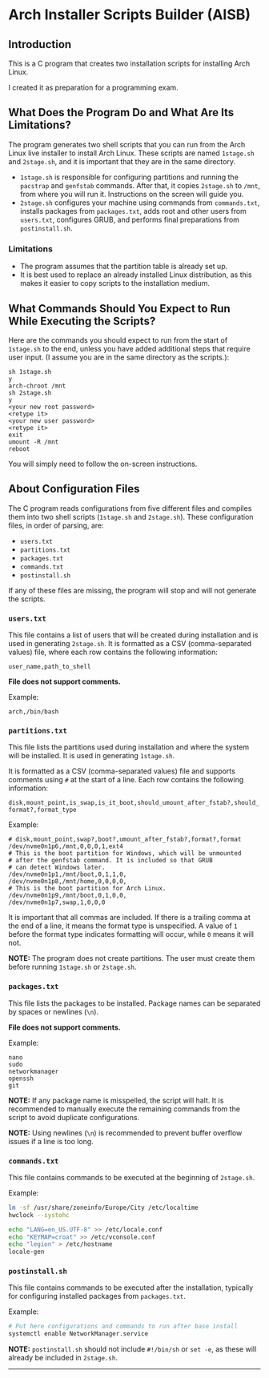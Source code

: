 # Arch Installer Scripts Builder (AISB)

## Introduction

This is a C program that creates two installation scripts for installing Arch Linux.

I created it as preparation for a programming exam.

## What Does the Program Do and What Are Its Limitations?

The program generates two shell scripts that you can run from the Arch Linux live installer to install Arch Linux. These scripts are named `1stage.sh` and `2stage.sh`, and it is important that they are in the same directory.

- `1stage.sh` is responsible for configuring partitions and running the `pacstrap` and `genfstab` commands. After that, it copies `2stage.sh` to `/mnt`, from where you will run it. Instructions on the screen will guide you.
- `2stage.sh` configures your machine using commands from `commands.txt`, installs packages from `packages.txt`, adds root and other users from `users.txt`, configures GRUB, and performs final preparations from `postinstall.sh`.

### Limitations
- The program assumes that the partition table is already set up.
- It is best used to replace an already installed Linux distribution, as this makes it easier to copy scripts to the installation medium.

## What Commands Should You Expect to Run While Executing the Scripts?

Here are the commands you should expect to run from the start of `1stage.sh` to the end, unless you have added additional steps that require user input. (I assume you are in the same directory as the scripts.):

```
sh 1stage.sh
y
arch-chroot /mnt
sh 2stage.sh
y
<your new root password>
<retype it>
<your new user password>
<retype it>
exit
umount -R /mnt
reboot
```

You will simply need to follow the on-screen instructions.

## About Configuration Files

The C program reads configurations from five different files and compiles them into two shell scripts (`1stage.sh` and `2stage.sh`).
These configuration files, in order of parsing, are:

- `users.txt`
- `partitions.txt`
- `packages.txt`
- `commands.txt`
- `postinstall.sh`

If any of these files are missing, the program will stop and will not generate the scripts.

### `users.txt`

This file contains a list of users that will be created during installation and is used in generating `2stage.sh`. It is formatted as a CSV (comma-separated values) file, where each row contains the following information:

`user_name,path_to_shell`

__File does not support comments.__

Example:
```csv
arch,/bin/bash
```

### `partitions.txt`

This file lists the partitions used during installation and where the system will be installed. It is used in generating `1stage.sh`.

It is formatted as a CSV (comma-separated values) file and supports comments using `#` at the start of a line. Each row contains the following information:

`disk,mount_point,is_swap,is_it_boot,should_umount_after_fstab?,should_format?,format_type`

Example:
```csv
# disk,mount_point,swap?,boot?,umount_after_fstab?,format?,format
/dev/nvme0n1p6,/mnt,0,0,0,1,ext4
# This is the boot partition for Windows, which will be unmounted
# after the genfstab command. It is included so that GRUB
# can detect Windows later.
/dev/nvme0n1p1,/mnt/boot,0,1,1,0,
/dev/nvme0n1p8,/mnt/home,0,0,0,0,
# This is the boot partition for Arch Linux.
/dev/nvme0n1p9,/mnt/boot,0,1,0,0,
/dev/nvme0n1p7,swap,1,0,0,0
```

It is important that all commas are included. If there is a trailing comma at the end of a line, it means the format type is unspecified. A value of `1` before the format type indicates formatting will occur, while `0` means it will not.

__NOTE:__ The program does not create partitions. The user must create them before running `1stage.sh` or `2stage.sh`.

### `packages.txt`

This file lists the packages to be installed. Package names can be separated by spaces or newlines (`\n`).

__File does not support comments.__

Example:
```
nano
sudo
networkmanager
openssh
git
```

__NOTE:__ If any package name is misspelled, the script will halt. It is recommended to manually execute the remaining commands from the script to avoid duplicate configurations.

__NOTE:__ Using newlines (`\n`) is recommended to prevent buffer overflow issues if a line is too long.

### `commands.txt`

This file contains commands to be executed at the beginning of `2stage.sh`.

Example:
```sh
ln -sf /usr/share/zoneinfo/Europe/City /etc/localtime
hwclock --systohc

echo "LANG=en_US.UTF-8" >> /etc/locale.conf
echo "KEYMAP=croat" >> /etc/vconsole.conf
echo "legion" > /etc/hostname
locale-gen
```

### `postinstall.sh`

This file contains commands to be executed after the installation, typically for configuring installed packages from `packages.txt`.

Example:

```sh
# Put here configurations and commands to run after base install
systemctl enable NetworkManager.service
```

__NOTE:__ `postinstall.sh` should not include `#!/bin/sh` or `set -e`, as these will already be included in `2stage.sh`.

---

